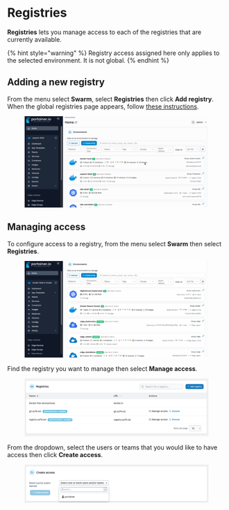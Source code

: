 # Registries

**Registries** lets you manage access to each of the registries that are currently available.

{% hint style="warning" %}
Registry access assigned here only applies to the selected environment. It is not global.
{% endhint %}

## Adding a new registry

From the menu select **Swarm**, select **Registries** then click **Add registry**. When the global registries page appears, follow [these instructions](../../../admin/registries/add/).

<figure><img src="../../../.gitbook/assets/2.15-docker_swarm_add_registries.gif" alt=""><figcaption></figcaption></figure>

## Managing access

To configure access to a registry, from the menu select **Swarm** then select **Registries**.

<figure><img src="../../../.gitbook/assets/2.15-docker_swarm_registries_manage_access.gif" alt=""><figcaption></figcaption></figure>

Find the registry you want to manage then select **Manage access**.&#x20;

<figure><img src="../../../.gitbook/assets/2.15-docker_swarm_registry_manage_access.png" alt=""><figcaption></figcaption></figure>

From the dropdown, select the users or teams that you would like to have access then click **Create access**.

<figure><img src="../../../.gitbook/assets/2.15-docker_hosts_registries_access.png" alt=""><figcaption></figcaption></figure>
